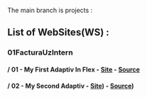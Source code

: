 The main branch is projects : 

## List of WebSites(WS) :
### 01FacturaUzIntern
#### / 01 - My First Adaptiv In Flex - [Site](https://bobov1190.github.io/everythingWS/01FacturaUzIntern/01%20-%20My%20First%20Adaptiv%20In%20Flex/index.html) - [Source](https://github.com/bobov1190/everythingWS/tree/projects/01FacturaUzIntern/01%20-%20My%20First%20Adaptiv%20In%20Flex)
#### / 02 - My Second Adaptiv - [Site](https://bobov1190.github.io/everythingWS/01FacturaUzIntern/02%20-%20My%20Second%20Adaptiv/Source/index.html)) - [Source](https://github.com/bobov1190/everythingWS/tree/projects/01FacturaUzIntern/02%20-%20My%20Second%20Adaptiv))
